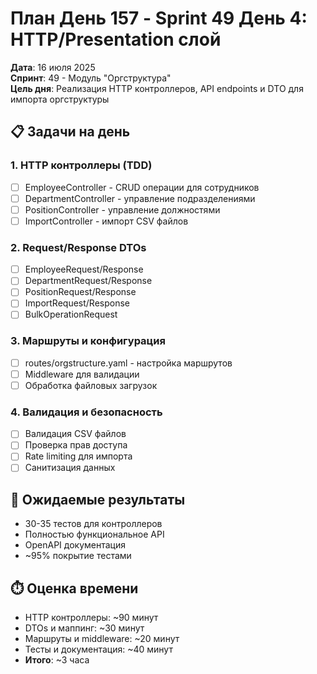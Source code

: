# План День 157 - Sprint 49 День 4: HTTP/Presentation слой

**Дата**: 16 июля 2025  
**Спринт**: 49 - Модуль "Оргструктура"  
**Цель дня**: Реализация HTTP контроллеров, API endpoints и DTO для импорта оргструктуры

## 📋 Задачи на день

### 1. HTTP контроллеры (TDD)
- [ ] EmployeeController - CRUD операции для сотрудников
- [ ] DepartmentController - управление подразделениями
- [ ] PositionController - управление должностями
- [ ] ImportController - импорт CSV файлов

### 2. Request/Response DTOs
- [ ] EmployeeRequest/Response
- [ ] DepartmentRequest/Response
- [ ] PositionRequest/Response
- [ ] ImportRequest/Response
- [ ] BulkOperationRequest

### 3. Маршруты и конфигурация
- [ ] routes/orgstructure.yaml - настройка маршрутов
- [ ] Middleware для валидации
- [ ] Обработка файловых загрузок

### 4. Валидация и безопасность
- [ ] Валидация CSV файлов
- [ ] Проверка прав доступа
- [ ] Rate limiting для импорта
- [ ] Санитизация данных

## 🎯 Ожидаемые результаты
- 30-35 тестов для контроллеров
- Полностью функциональное API
- OpenAPI документация
- ~95% покрытие тестами

## ⏱️ Оценка времени
- HTTP контроллеры: ~90 минут
- DTOs и маппинг: ~30 минут
- Маршруты и middleware: ~20 минут
- Тесты и документация: ~40 минут
- **Итого**: ~3 часа 